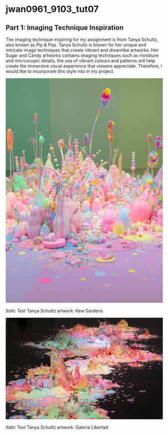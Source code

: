 # jwan0961_9103_tut07

## Part 1: Imaging Technique Inspiration
The imaging technique inspiring for my assignment is from Tanya Schultz, also known as Pip & Pop. Tanya Schultz is known for her unique and intricate image techniques that create vibrant and dreamlike artworks. Her Sugar and Candy artworks contains imaging techniques such as miniature and microscopic details, the use of vibrant colours and patterns will help create the immersive visual experience that viewers appreciate. Therefore, I would like to incorporate this style into in my project.

![Tanya Schultz artwork: Kew Gardens](image.png)

*Italic Text* Tanya Schultz artwork: Kew Gardens

![Tanya Schultz artwork: Galeria Libertad](image-1.png)

*Italic Text* Tanya Schultz artwork: Galeria Libertad
